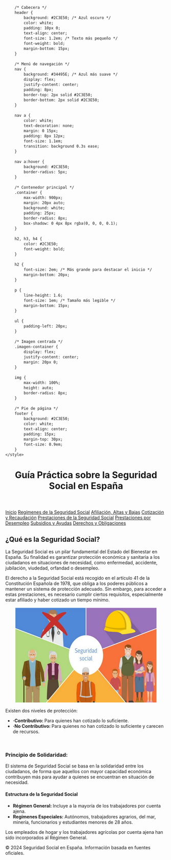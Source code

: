 <!DOCTYPE html>
<html lang="es">
<head>
    <meta charset="UTF-8">
    <meta name="viewport" content="width=device-width, initial-scale=1.0">
   

        /* Cabecera */
        header {
            background: #2C3E50; /* Azul oscuro */
            color: white;
            padding: 10px 0;
            text-align: center;
            font-size: 1.2em; /* Texto más pequeño */
            font-weight: bold;
            margin-bottom: 15px;
        }

        /* Menú de navegación */
        nav {
            background: #34495E; /* Azul más suave */
            display: flex;
            justify-content: center;
            padding: 8px;
            border-top: 2px solid #2C3E50;
            border-bottom: 2px solid #2C3E50;
        }

        nav a {
            color: white;
            text-decoration: none;
            margin: 0 15px;
            padding: 8px 12px;
            font-size: 1.1em;
            transition: background 0.3s ease;
        }

        nav a:hover {
            background: #2C3E50;
            border-radius: 5px;
        }

        /* Contenedor principal */
        .container {
            max-width: 900px;
            margin: 20px auto;
            background: white;
            padding: 25px;
            border-radius: 8px;
            box-shadow: 0 4px 8px rgba(0, 0, 0, 0.1);
        }

        h2, h3, h4 {
            color: #2C3E50;
            font-weight: bold;
        }

        h2 {
            font-size: 2em; /* Más grande para destacar el inicio */
            margin-bottom: 20px;
        }

        p {
            line-height: 1.6;
            font-size: 1em; /* Tamaño más legible */
            margin-bottom: 15px;
        }

        ul {
            padding-left: 20px;
        }

        /* Imagen centrada */
        .imagen-container {
            display: flex;
            justify-content: center;
            margin: 20px 0;
        }

        img {
            max-width: 100%;
            height: auto;
            border-radius: 8px;
        }

        /* Pie de página */
        footer {
            background: #2C3E50;
            color: white;
            text-align: center;
            padding: 15px;
            margin-top: 30px;
            font-size: 0.9em;
        }
    </style>
</head>
<body>
    <header>
        <h1>Guía Práctica sobre la Seguridad Social en España</h1>
    </header>
    <nav>
        <a href="SeguridadSocial.html">Inicio</a>
        <a href="regimenes.html">Regímenes de la Seguridad Social</a>
        <a href="afiliacion.html">Afiliación, Altas y Bajas</a>
        <a href="cotizacion.html">Cotización y Recaudación</a>
        <a href="prestaciones.html">Prestaciones de la Seguridad Social</a>
        <a href="desempleo.html">Prestaciones por Desempleo</a>
        <a href="subsidios.html">Subsidios y Ayudas</a>
        <a href="derechos.html">Derechos y Obligaciones</a>
    </nav>
    <div class="container">
        <section id="concepto">
            <h2>¿Qué es la Seguridad Social?</h2>
            <p>La Seguridad Social es un pilar fundamental del Estado del Bienestar en España. Su finalidad es garantizar protección económica y sanitaria a los ciudadanos en situaciones de necesidad, como enfermedad, accidente, jubilación, viudedad, orfandad o desempleo.</p>
            <p>El derecho a la Seguridad Social está recogido en el artículo 41 de la Constitución Española de 1978, que obliga a los poderes públicos a mantener un sistema de protección adecuado. Sin embargo, para acceder a estas prestaciones, es necesario cumplir ciertos requisitos, especialmente estar afiliado y haber cotizado un tiempo mínimo.</p>
            <img src="SeguridadSocial.png" alt="" width="450" height="300" style="display: block; margin: auto;"/>
            <p>Existen dos niveles de protección: </p>
            <ul>
                <li><strong>·Contributivo: </strong> Para quienes han cotizado lo suficiente.</li>
                <li><strong>·No Contributivo: </strong> Para quienes no han cotizado lo suficiente y carecen de recursos.</li>
            </ul>
            </p>
            <br>
            <h3>Principio de Solidaridad:</h3>
            <p>El sistema de Seguridad Social se basa en la solidaridad entre los ciudadanos, de forma que aquellos con mayor capacidad económica contribuyen más para ayudar a quienes se encuentran en situación de necesidad.</p>
            <h4>Estructura de la Seguridad Social</h4>
            <ul>
                <li><strong>Régimen General: </strong> Incluye a la mayoría de los trabajadores por cuenta ajena.</li>
                <li><strong>Regímenes Especiales: </strong> Autónomos, trabajadores agrarios, del mar, minería, funcionarios y estudiantes menores de 28 años.</li>
            </ul>
            <p>Los empleados de hogar y los trabajadores agrícolas por cuenta ajena han sido incorporados al Régimen General.</p>
        </section>
    </div>
    <footer>
        <p>© 2024 Seguridad Social en España. Información basada en fuentes oficiales.</p>
    </footer>
</body>
</html>
